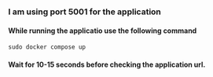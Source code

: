 ### I am using port 5001 for the application
#### While running the applicatio use the following command 
`sudo docker compose up`
#### Wait for 10-15 seconds before checking the application url.
